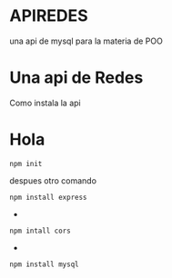 # APIREDES
una api de mysql para la materia de POO

<h1>Una api de Redes</h1>
<p>Como instala la api</p>
<h1>Hola</h1>

    npm init
despues otro comando

    npm install express
-

    npm intall cors
-

    npm install mysql
